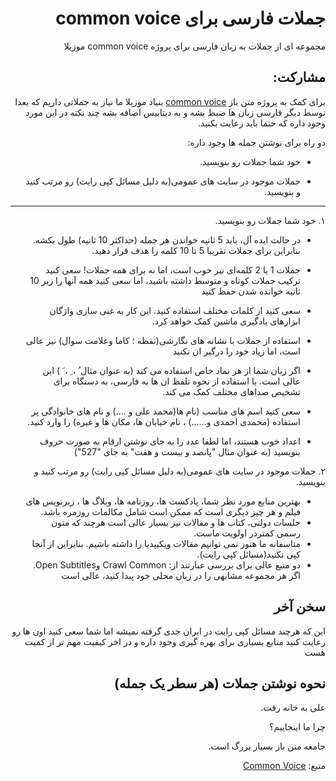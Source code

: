 <div dir="rtl">
 
#  جملات فارسی برای common voice 

مجموعه ای از جملات به زبان فارسی برای پروژه common voice موزیلا

## مشارکت:
 
﻿برای کمک به پروژه متن باز [common voice](https://voice.mozilla.org/) بنیاد موزیلا ما نیاز به جملاتی داریم که بعدا توسط دیگر فارسی زبان ها ضبط بشه و به دیتابیس اضافه بشه چند نکته در این مورد وجود داره که حتما باید رعایت بکنید.
 
 

دو راه برای نوشتن جمله ها وجود داره:

* خود شما جملات رو بنویسید.

* جملات موجود در سایت های عمومی(به دلیل مسائل کپی رایت) رو مرتب کنید و بنویسید.
--------------------------------------------------------------------------
۱. خود شما جملات رو بنویسید.

* در حالت ایده آل، باید 5 ثانیه خواندن هر جمله (حداکثر 10 ثانیه) طول بکشه. بنابراین برای جملات تقریبا 5 تا 10 کلمه را هدف قرار دهید.
* جملات 1 یا 2 کلمه‌ای نیز خوب است، اما نه برای همه جملات! سعی کنید ترکیب جملات کوتاه و متوسط داشته باشید، اما سعی کنید همه آنها را زیر 10 ثانیه خوانده شدن حفظ کنید
* سعی کنید از کلمات مختلف استفاده کنید. این کار به غنی سازی واژگان ابزارهای یادگیری ماشین کمک خواهد کرد.
* استفاده از جملات با نشانه های نگارشی(نقطه ؛ کاما وعلامت سوال) نیز عالی است، اما زیاد خود را درگیر ان نکنید
*	اگر زبان شما از هر نماد خاص استفاده می کند (به عنوان مثال  ُ ، ِ  ، َ ) این عالی است. با استفاده از نحوه تلفظ ان ها به فارسی، به دستگاه برای تشخیص صداهای مختلف کمک می کند.
*	سعی کنید اسم های مناسب (نام ها(محمد علی و ....) و نام های خانوادگی پر استفاده (محمدی احمدی و......) ، نام خیابان ها، مکان ها و غیره) را وارد کنید.

*	اعداد خوب هستند، اما لطفا عدد را به جای نوشتن ارقام به صورت حروف بنویسید (به عنوان مثال "پانصد و بیست و هفت" به جای "527")

۲. جملات موجود در سایت های عمومی(به دلیل مسائل کپی رایت) رو مرتب کنید و بنویسید.
* بهترین منابع مورد نظر شما، پادکست ها، روزنامه ها، وبلاگ ها ، زیرنویس های فیلم و هر چیز دیگری است که ممکن است شامل مکالمات روزمره باشد.
* جلسات دولتی، کتاب ها و مقالات نیز بسیار عالی است هرچند که متون رسمی کمتردر اولویت ماست.
* متاسفانه ما هنوز نمی توانیم مقالات ویکیپدیا را داشته باشیم. بنابراین از آنجا کپی نکنید(مسائل کپی رایت).
* دو منبع عالی برای بررسی عبارتند از: Crawl Common وOpen Subtitles. اگر هر مجموعه مشابهی را در زبان محلی خود پیدا کنید، عالی است

## سخن آخر

این که هرچند مسائل کپی رایت در ایران جدی گرفته نمیشه اما شما سعی کنید اون ها رو رعایت کنید منابع بسیاری برای بهره گیری وجود داره و در اخر کیفیت مهم تر از کمیت هست  

## نحوه نوشتن جملات (هر سطر یک جمله) 

علی به خانه رفت.

چرا ما اینجاییم؟

جامعه متن باز بسیار بزرگ است.

منبع: [Common Voice](https://voice-sprint.mozilla.community/)
</div>
